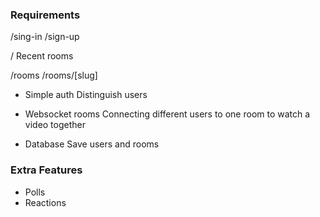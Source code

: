 ### Requirements

/sing-in
/sign-up

/
Recent rooms

/rooms
/rooms/[slug]


- Simple auth
    Distinguish users

- Websocket rooms
    Connecting different users to one room to watch a video together

- Database
    Save users and rooms


### Extra Features
- Polls
- Reactions
